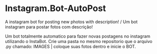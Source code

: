 # Instagram.Bot-AutoPost
A instagram bot for posting new photos with description! / Um bot instagram para postar fotos com descrição! 

Um bot totalmente automatico para fazer novas postagens no instagram utilizando o InstaBot.
Crie uma pasta no mesmo repositorio que o arquivo .py chamado: IMAGES | coloque suas fotos dentro e inicie o BOT.


